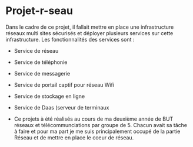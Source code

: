 # Projet-r-seau
Dans le cadre de ce projet, il fallait mettre en place une infrastructure réseaux multi sites sécurisés et déployer plusieurs services sur cette infrastructure.
Les fonctionnalités des services sont :
- Service de réseau
- Service de téléphonie
- Service de messagerie
- Service de portail captif pour réseau Wifi
- Service de stockage en ligne
- Service de Daas (serveur de terminaux

- Ce projets à été réalisés au cours de ma deuxième année de BUT réseaux et télécommunciations par groupe de 5. Chacun avait sa tâche à faire et pour ma part je me suis principalement occupé de la partie Réseau et de mettre en place le coeur de réseau.
